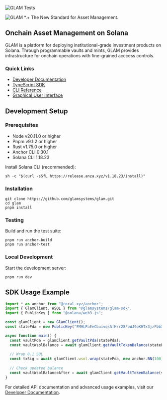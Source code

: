 ![GLAM Tests](https://github.com/glamsystems/glam/actions/workflows/post_commit_anchor_test.yml/badge.svg)

 <picture>
  <source media="(prefers-color-scheme: dark)" srcset="https://raw.githubusercontent.com/glamsystems/brand_assets/main/github/github_banner_light_small_left.svg">
  <source media="(prefers-color-scheme: light)" srcset="https://raw.githubusercontent.com/glamsystems/brand_assets/main/github/github_banner_dark_small_left.svg">
  <img alt="GLAM *.+ The New Standard for Asset Management." src="https://raw.githubusercontent.com/glamsystems/brand_assets/main/github/github_banner_dark_small_left.svg">
</picture>

## Onchain Asset Management on Solana

GLAM is a platform for deploying institutional-grade investment products on Solana. Through programmable vaults and mints, GLAM provides infrastructure for onchain operations with fine-grained acccess controls.

### Quick Links

- [Developer Documentation](https://docs.glam.systems)
- [TypeScript SDK](https://www.npmjs.com/package/@glamsystems/glam-sdk)
- [CLI Reference](https://github.com/glamsystems/glam/tree/main/cli#readme)
- [Graphical User Interface](https://gui.glam.systems)

## Development Setup

### Prerequisites

- Node v20.11.0 or higher
- Pnpm v9.1.2 or higher
- Rust v1.75.0 or higher
- Anchor CLI 0.30.1
- Solana CLI 1.18.23

Install Solana CLI (recommended):
```shell
sh -c "$(curl -sSfL https://release.anza.xyz/v1.18.23/install)"
```

### Installation

```shell
git clone https://github.com/glamsystems/glam.git
cd glam
pnpm install
```

### Testing

Build and run the test suite:

```shell
pnpm run anchor-build
pnpm run anchor-test
```

### Local Development

Start the development server:

```shell
pnpm run dev
```

## SDK Usage Example

```typescript
import * as anchor from "@coral-xyz/anchor";
import { GlamClient, WSOL } from "@glamsystems/glam-sdk";
import { PublicKey } from "@solana/web3.js";

const glamClient = new GlamClient();
const statePda = new PublicKey("FMHLPaEeCbuivqsAfHrr28FpWJ9oKHTx3jzFbb3tYhq4");

async function main() {
  const vaultPda = glamClient.getVaultPda(statePda);
  const vaultWsolBalance = await glamClient.getVaultTokenBalance(statePda, WSOL);
  
  // Wrap 0.1 SOL
  const txSig = await glamClient.wsol.wrap(statePda, new anchor.BN(100_000_000));
  
  // Check updated balance
  const vaultWsolBalanceAfter = await glamClient.getVaultTokenBalance(statePda, WSOL);
}
```

For detailed API documentation and advanced usage examples, visit our [Developer Documentation](https://docs.glam.systems).

